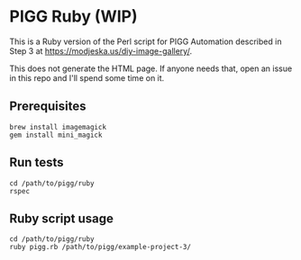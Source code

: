 # PIGG Ruby (WIP)

This is a Ruby version of the Perl script for PIGG Automation described in Step 3 at https://modjeska.us/diy-image-gallery/.

This does not generate the HTML page. If anyone needs that, open an issue in this repo and I'll spend some time on it.

## Prerequisites

```
brew install imagemagick
gem install mini_magick
```

## Run tests

```
cd /path/to/pigg/ruby
rspec
```

## Ruby script usage

```
cd /path/to/pigg/ruby
ruby pigg.rb /path/to/pigg/example-project-3/
```

